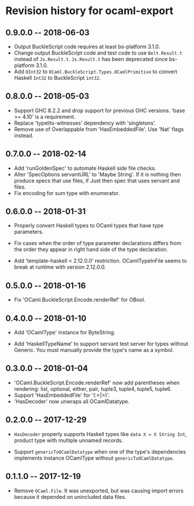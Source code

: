 # Revision history for ocaml-export

## 0.9.0.0 -- 2018-06-03

* Output BuckleScript code requires at least bs-platform 3.1.0.
* Change output BuckleScript code and test code to use `Belt.Result.t` instead of `Js.Result.t`. `Js.Result.t` has been deprecated since bs-platform 3.1.0.
* Add `OInt32` to `OCaml.BuckleScript.Types.OCamlPrimitive` to convert Haskell `Int32` to BuckleScript `int32`.

## 0.8.0.0 -- 2018-05-03

* Support GHC 8.2.2 and drop support for previous GHC versions. 'base >= 4.10' is a requirement.
* Replace 'typelits-witnesses' dependency with 'singletons'.
* Remove use of Overlappable from 'HasEmbeddedFile'. Use 'Nat' flags instead.

## 0.7.0.0 -- 2018-02-14

* Add 'runGoldenSpec' to automate Haskell side file checks.
* Alter 'SpecOptions servantURL' to 'Maybe String'. If it is nothing then produce specs that use files, if Just then spec that uses servant and files.
* Fix encoding for sum type with enumerator.

## 0.6.0.0 -- 2018-01-31

* Properly convert Haskell types to OCaml types that have type parameters.

* Fix cases when the order of type parameter declarations differs from the order they appear in right hand side of the type declaration.

* Add 'template-haskell < 2.12.0.0' restriction. OCamlTypeInFile seems to break at runtime with version 2.12.0.0.

## 0.5.0.0 -- 2018-01-16

* Fix 'OCaml.BuckleScript.Encode.renderRef' for OBool.

## 0.4.0.0 -- 2018-01-10

* Add 'OCamlType' instance for ByteString.

* Add 'HaskellTypeName' to support servant test server for types without Generic. You must manually provide the type's name as a symbol.

## 0.3.0.0 -- 2018-01-04

* 'OCaml.BuckleScript.Encode.renderRef' now add parentheses when rendering: list, optional, either, pair, tuple3, tuple4, tuple5, tuple6.
* Support 'HasEmbeddedFile' for '(:<|>)'.
* 'HasDecoder' now unwraps all OCamlDatatype.

## 0.2.0.0 -- 2017-12-29

* `HasDecoder` properly supports Haskell types like `data X = X String Int`, product type with multiple unnamed records.

* Support `genericToOCamlDatatype` when one of the type's dependencies implements instance OCamlType without `genericToOCamlDatatype`.

## 0.1.1.0 -- 2017-12-19

* Remove `OCaml.File`. It was unexported, but was causing import errors because it depended on unincluded data files.

